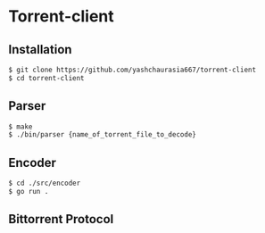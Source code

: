 # Torrent-client

## Installation

```bash
$ git clone https://github.com/yashchaurasia667/torrent-client
$ cd torrent-client
```

## Parser

```bash
$ make
$ ./bin/parser {name_of_torrent_file_to_decode}
```

## Encoder

```bash
$ cd ./src/encoder
$ go run .
```

## Bittorrent Protocol 

